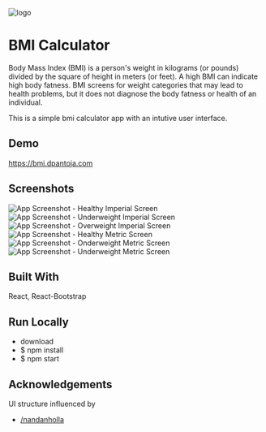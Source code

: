![logo](public/strength.png)
# BMI Calculator 

Body Mass Index (BMI) is a person's weight in kilograms (or pounds) divided by the square of height in meters (or feet). A high BMI can indicate high body fatness. BMI screens for weight categories that may lead to health problems, but it does not diagnose the body fatness or health of an individual.

This is a simple bmi calculator app with an intutive user interface.
## Demo

https://bmi.dpantoja.com

## Screenshots

![App Screenshot - Healthy Imperial Screen](./src/assets/IH_bmi.png)
![App Screenshot - Underweight Imperial Screen](./src/assets/IU_bmi.png)
![App Screenshot - Overweight Imperial Screen](./src/assets/IO_bmi.png)
![App Screenshot - Healthy Metric Screen](./src/assets/MH_bmi.png)
![App Screenshot - Onderweight Metric Screen](./src/assets/MU_bmi.png)
![App Screenshot - Underweight Metric Screen](./src/assets/MO_bmi.png)

## Built With

React, React-Bootstrap

## Run Locally
- download
- $ npm install
- $ npm start

## Acknowledgements
UI structure influenced by
- [/nandanholla](https://www.github.com/nandanholla)
